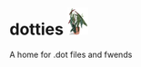 

# dotties  <img src="https://raw.githubusercontent.com/cgpu/staries/master/assets/logos/dotties.png?raw=true" alt="drawing" width="36"/></a>

A home for .dot files and fwends
